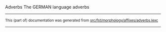 Adverbs
The GERMAN language adverbs

* * *

<small>This (part of) documentation was generated from [src/fst/morphology/affixes/adverbs.lexc](https://github.com/giellalt/lang-deu/blob/main/src/fst/morphology/affixes/adverbs.lexc)</small>

---

